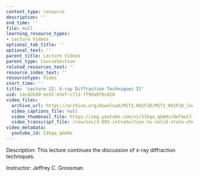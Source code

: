 ```yaml
---
content_type: resource
description: ''
end_time: ''
file: null
learning_resource_types:
- Lecture Videos
optional_tab_title: ''
optional_text: ''
parent_title: Lecture Videos
parent_type: CourseSection
related_resources_text: ''
resource_index_text: ''
resourcetype: Video
start_time: ''
title: 'Lecture 22: X-ray Diffraction Techniques II'
uid: 1acd2bdd-ee32-e5e7-c713-f79da07bcd10
video_files:
  archive_url: https://archive.org/download/MIT3.091F18/MIT3_091F18_lec22_300k.mp4
  video_captions_file: null
  video_thumbnail_file: https://img.youtube.com/vi/S1kqa_qGmHs/default.jpg
  video_transcript_file: /courses/3-091-introduction-to-solid-state-chemistry-fall-2018/1611f938313fbae282e93b02ceec52fb_S1kqa_qGmHs.pdf
video_metadata:
  youtube_id: S1kqa_qGmHs
---
```


Description: This lecture continues the discussion of x-ray diffraction techniques.

Instructor: Jeffrey C. Grossman



